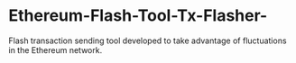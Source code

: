 # Ethereum-Flash-Tool-Tx-Flasher-
Flash transaction sending tool developed to take advantage of fluctuations in the Ethereum network.
